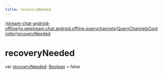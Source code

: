 ```yaml
---
title: recoveryNeeded
---
```

/[stream-chat-android-offline](../../index.md)/[io.getstream.chat.android.offline.querychannels](../index.md)/[QueryChannelsController](index.md)/[recoveryNeeded](recoveryNeeded.md)  
  
  
  
# recoveryNeeded  
var [recoveryNeeded](recoveryNeeded.md): [Boolean](https://kotlinlang.org/api/latest/jvm/stdlib/kotlin/-boolean/index.html) = false
